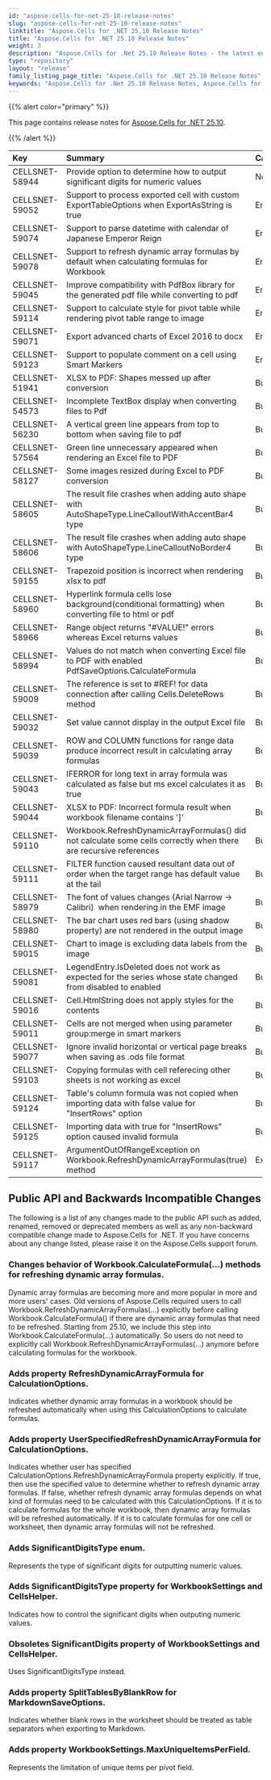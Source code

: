 ```yaml
---
id: "aspose-cells-for-net-25-10-release-notes"
slug: "aspose-cells-for-net-25-10-release-notes"
linktitle: "Aspose.Cells for .NET 25.10 Release Notes"
title: "Aspose.Cells for .NET 25.10 Release Notes"
weight: 3
description: "Aspose.Cells for .Net 25.10 Release Notes - the latest enhancements, new features, and fixes. "
type: "repository"
layout: "release"
family_listing_page_title: "Aspose.Cells for .NET 25.10 Release Notes"
keywords: "Aspose.Cells for .Net 25.10 Release Notes, Aspose.Cells for .Net 25.10 updates and fixes"
---
```


{{% alert color="primary" %}}

This page contains release notes for [Aspose.Cells for .NET 25.10](https://www.nuget.org/packages/Aspose.Cells/25.10.0).

{{% /alert %}}

|**Key**|**Summary**|**Category**|
| :- | :- | :- |
|CELLSNET-58944|Provide option to determine how to output significant digits for numeric values|New Feature
|CELLSNET-59052|Support to process exported cell with custom ExportTableOptions when ExportAsString is true|Enhancement
|CELLSNET-59074|Support to parse datetime with calendar of Japanese Emperor Reign|Enhancement
|CELLSNET-59078|Support to refresh dynamic array formulas by default when calculating formulas for Workbook|Enhancement
|CELLSNET-59045|Improve compatibility with PdfBox library for the generated pdf file while converting to pdf|Enhancement
|CELLSNET-59114|Support to calculate style for pivot table while rendering pivot table range to image|Enhancement
|CELLSNET-59071|Export advanced charts of Excel 2016 to docx|Enhancement
|CELLSNET-59123|Support to populate comment on a cell using Smart Markers|Enhancement
|CELLSNET-51941|XLSX to PDF: Shapes messed up after conversion|Bug
|CELLSNET-54573|Incomplete TextBox display when converting files to Pdf|Bug
|CELLSNET-56230|A vertical green line appears from top to bottom when saving file to pdf|Bug
|CELLSNET-57564|Green line unnecessary appeared when rendering an Excel file to PDF|Bug
|CELLSNET-58127|Some images resized during Excel to PDF conversion|Bug
|CELLSNET-58605|The result file crashes when adding auto shape with AutoShapeType.LineCalloutWithAccentBar4 type|Bug
|CELLSNET-58606|The result file crashes when adding auto shape with AutoShapeType.LineCalloutNoBorder4 type|Bug
|CELLSNET-59155|Trapezoid position is incorrect when rendering xlsx to pdf|Bug
|CELLSNET-58960|Hyperlink formula cells lose background(conditional formatting) when converting file to html or pdf|Bug
|CELLSNET-58966|Range object returns "#VALUE!" errors whereas Excel returns values|Bug
|CELLSNET-58994|Values do not match when converting Excel file to PDF with enabled PdfSaveOptions.CalculateFormula|Bug
|CELLSNET-59009|The reference is set to #REF! for data connection after calling Cells.DeleteRows method|Bug
|CELLSNET-59032|Set value cannot display in the output Excel file|Bug
|CELLSNET-59039|ROW and COLUMN functions for range data produce incorrect result in calculating array formulas|Bug
|CELLSNET-59043|IFERROR for long text in array formula was calculated as false but ms excel calculates it as true|Bug
|CELLSNET-59044|XLSX to PDF: Incorrect formula result when workbook filename contains ']'|Bug
|CELLSNET-59110|Workbook.RefreshDynamicArrayFormulas() did not calculate some cells correctly when there are recursive references|Bug
|CELLSNET-59111|FILTER function caused resultant data out of order when the target range has default value at the tail|Bug
|CELLSNET-58979|The font of values changes (Arial Narrow -> Calibri)  when rendering in the EMF image|Bug
|CELLSNET-58980|The bar chart uses red bars (using shadow property) are not rendered in the output image|Bug
|CELLSNET-59015|Chart to image is excluding data labels from the image|Bug
|CELLSNET-59081|LegendEntry.IsDeleted does not work as expected for the series whose state changed from disabled to enabled|Bug
|CELLSNET-59016|Cell.HtmlString does not apply styles for the contents|Bug
|CELLSNET-59011|Cells are not merged when using parameter group:merge in smart markers|Bug
|CELLSNET-59077|Ignore invalid horizontal or vertical page breaks when saving as .ods file format|Bug
|CELLSNET-59103|Copying formulas with cell referecing other sheets is not working as excel|Bug
|CELLSNET-59124|Table's column formula was not copied when importing data with false value for "InsertRows" option|Bug
|CELLSNET-59125|Importing data with true for "InsertRows" option caused invalid formula|Bug
|CELLSNET-59117|ArgumentOutOfRangeException on Workbook.RefreshDynamicArrayFormulas(true) method|Exception

## **Public API and Backwards Incompatible Changes**

The following is a list of any changes made to the public API such as added, renamed, removed or deprecated members as well as any non-backward compatible change made to Aspose.Cells for .NET. If you have concerns about any change listed, please raise it on the Aspose.Cells support forum.

### **Changes behavior of Workbook.CalculateFormula(...) methods for refreshing dynamic array formulas.**

Dynamic array formulas are becoming more and more popular in more and more users' cases. Old versions of Aspose.Cells required users to call Workbook.RefreshDynamicArrayFormulas(...) explicitly before calling Workbook.CalculateFormula() if there are dynamic array formulas that need to be refreshed. Starting from 25.10, we include this step into Workbook.CalculateFormula(...) automatically. So users do not need to explicitly call Workbook.RefreshDynamicArrayFormulas(...) anymore before calculating formulas for the workbook.

### **Adds property RefreshDynamicArrayFormula for CalculationOptions.**

Indicates whether dynamic array formulas in a workbook should be refreshed automatically when using this CalculationOptions to calculate formulas.

### **Adds property UserSpecifiedRefreshDynamicArrayFormula for CalculationOptions.**

Indicates whether user has specified CalculationOptions.RefreshDynamicArrayFormula property explicitly. If true, then use the specified value to determine whether to refresh dynamic array formulas. If false, whether refresh dynamic array formulas depends on what kind of formulas need to be calculated with this CalculationOptions. If it is to calculate formulas for the whole workbook, then dynamic array formulas will be refreshed automatically. If it is to calculate formulas for one cell or worksheet, then dynamic array formulas will not be refreshed.

### **Adds SignificantDigitsType enum.**

Represents the type of significant digits for outputting numeric values.

### **Adds SignificantDigitsType property for WorkbookSettings and CellsHelper.**

Indicates how to control the significant digits when outputing numeric values.

### **Obsoletes SignificantDigits property of WorkbookSettings and CellsHelper.**

Uses SignificantDigitsType instead.

### **Adds property SplitTablesByBlankRow for MarkdownSaveOptions.**

Indicates whether blank rows in the worksheet should be treated as table separators when exporting to Markdown.

### **Adds property WorkbookSettings.MaxUniqueItemsPerField.**

Represents the limitation of unique items per pivot field.

